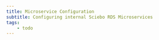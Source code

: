 ```yaml
---
title: Microservice Configuration
subtitle: Configuring internal Sciebo RDS Microservices
tags:
    - todo
---
```


